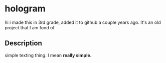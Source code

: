 # hologram

hi i made this in 3rd grade, added it to github a couple years ago. It's an old project that I am fond of. 


## Description

simple texting thing. I mean <b><b>really simple.</b></b>
